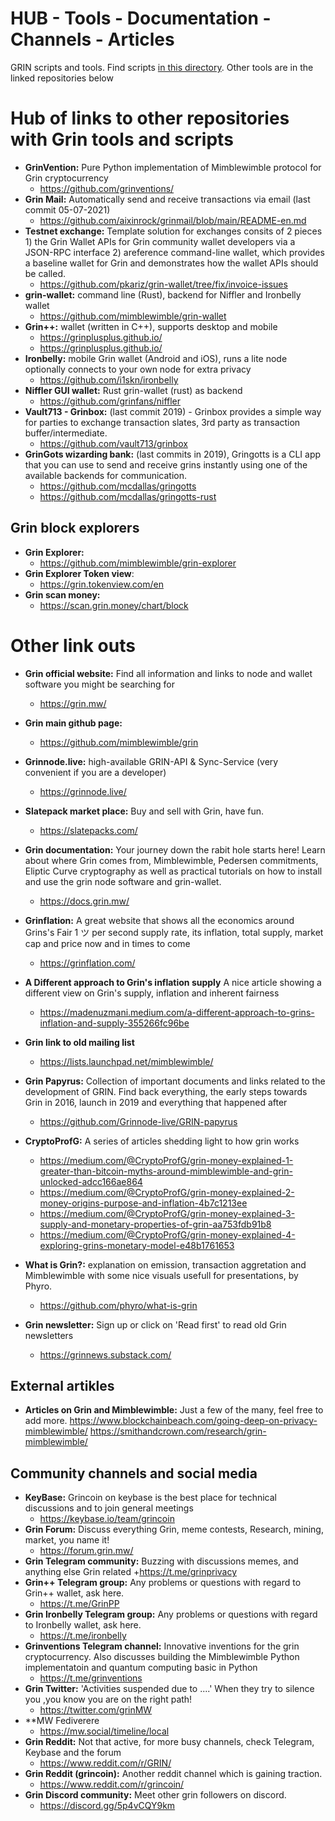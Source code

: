 # HUB - Tools - Documentation - Channels - Articles
GRIN scripts and tools. Find scripts [in this directory](https://github.com/grincc/tools/tree/main/scripts). Other tools are in the linked repositories below

# Hub of links to other repositories with Grin tools and scripts
* **GrinVention:** Pure Python implementation of Mimblewimble protocol for Grin cryptocurrency 
  + https://github.com/grinventions/
* **Grin Mail:** Automatically send and receive transactions via email (last commit 05-07-2021)
  + https://github.com/aixinrock/grinmail/blob/main/README-en.md
* **Testnet exchange:** Template solution for exchanges consits of 2 pieces 1) the Grin Wallet APIs for Grin community wallet developers via a JSON-RPC interface 2) areference command-line wallet, which provides a baseline wallet for Grin and demonstrates how the wallet APIs should be called.
  + https://github.com/pkariz/grin-wallet/tree/fix/invoice-issues
* **grin-wallet:** command line (Rust), backend for Niffler and Ironbelly wallet
  + https://github.com/mimblewimble/grin-wallet
* **Grin++:** wallet (written in C++), supports desktop and mobile
  + https://grinplusplus.github.io/
  + https://grinplusplus.github.io/
* **Ironbelly:** mobile Grin wallet (Android and iOS), runs a lite node optionally connects to your own node for extra privacy
  + https://github.com/i1skn/ironbelly
* **Niffler GUI wallet:** Rust grin-wallet (rust) as backend
  + https://github.com/grinfans/niffler
* **Vault713 - Grinbox:** (last commit 2019) - Grinbox provides a simple way for parties to exchange transaction slates, 3rd party as transaction buffer/intermediate.
  + https://github.com/vault713/grinbox
* **GrinGots wizarding bank:** (last commits in 2019), Gringotts is a CLI app that you can use to send and receive grins instantly using one of the available backends for communication.
  + https://github.com/mcdallas/gringotts
  + https://github.com/mcdallas/gringotts-rust

## Grin block explorers
* **Grin Explorer:**
  + https://github.com/mimblewimble/grin-explorer
* **Grin Explorer Token view**:
  + https://grin.tokenview.com/en
* **Grin scan money:**
  + https://scan.grin.money/chart/block

# Other link outs
* **Grin official website:** Find all information and links to node and wallet software you might be searching for
  + https://grin.mw/
* **Grin main github page:**
  + https://github.com/mimblewimble/grin
* **Grinnode.live:** high-available GRIN-API & Sync-Service (very convenient if you are a developer)
  + https://grinnode.live/
* **Slatepack market place:** Buy and sell with Grin, have fun.
  + https://slatepacks.com/
* **Grin documentation:** Your journey down the rabit hole starts here! Learn about where Grin comes from, Mimblewimble, Pedersen commitments, Eliptic Curve cryptography as well as practical tutorials on how to install and use the grin node software and grin-wallet.
  + https://docs.grin.mw/
* **Grinflation:** A great website that shows all the economics around Grins's Fair 1   ツ per second supply rate, its inflation, total supply, market cap and price now and in times to come
  +  https://grinflation.com/
* **A Different approach to Grin's inflation supply** A nice article showing a different view on Grin's supply, inflation and inherent fairness
  + https://madenuzmani.medium.com/a-different-approach-to-grins-inflation-and-supply-355266fc96be
* **Grin link to old mailing list**
  + https://lists.launchpad.net/mimblewimble/
* **Grin Papyrus:** Collection of important documents and links related to the development of GRIN. Find back everything, the early steps towards Grin in 2016, launch in 2019 and everything that happened after
  + https://github.com/Grinnode-live/GRIN-papyrus

* **CryptoProfG:** A series of articles shedding light to how grin works 
  + https://medium.com/@CryptoProfG/grin-money-explained-1-greater-than-bitcoin-myths-around-mimblewimble-and-grin-unlocked-adcc166ae864
  + https://medium.com/@CryptoProfG/grin-money-explained-2-money-origins-purpose-and-inflation-4b7c1213ee  
  + https://medium.com/@CryptoProfG/grin-money-explained-3-supply-and-monetary-properties-of-grin-aa753fdb91b8 
  + https://medium.com/@CryptoProfG/grin-money-explained-4-exploring-grins-monetary-model-e48b1761653 

* **What is Grin?:** explanation on emission, transaction aggretation and Mimblewimble with some nice visuals usefull for presentations, by Phyro.
  + https://github.com/phyro/what-is-grin
* **Grin newsletter:** Sign up or click on 'Read first' to read old Grin newsletters
  + https://grinnews.substack.com/

## External artikles 
* **Articles on Grin and Mimblewimble:** Just a few of the many, feel free to add more.
https://www.blockchainbeach.com/going-deep-on-privacy-mimblewimble/
https://smithandcrown.com/research/grin-mimblewimble/

## Community channels and social media
* **KeyBase:** Grincoin on keybase is the best place for technical discussions and to join general meetings
  + https://keybase.io/team/grincoin
* **Grin Forum:** Discuss everything Grin, meme contests, Research, mining, market, you name it!
  + https://forum.grin.mw/
* **Grin Telegram community:** Buzzing with discussions memes, and anything else Grin related
  +https://t.me/grinprivacy
* **Grin++ Telegram group:** Any problems or questions with regard to Grin++ wallet, ask here.
  + https://t.me/GrinPP
* **Grin Ironbelly Telegram group:** Any problems or questions with regard to Ironbelly wallet, ask here. 
  + https://t.me/ironbelly
* **Grinventions Telegram channel:** Innovative inventions for the grin cryptocurrency. Also discusses building the Mimblewimble Python implementatoin and quantum computing basic in Python
  + https://t.me/grinventions
* **Grin Twitter:** 'Activities suspended due to ....' When they try to silence you ,you know you are on the right path!
  + https://twitter.com/grinMW
* **MW Fediverere
  + https://mw.social/timeline/local
* **Grin Reddit:** Not that active, for more busy channels, check Telegram, Keybase and the forum
  + https://www.reddit.com/r/GRIN/
* **Grin Reddit (grincoin):** Another reddit channel which is gaining traction.
  + https://www.reddit.com/r/grincoin/
* **Grin Discord community:** Meet other grin followers on discord.
  + https://discord.gg/5p4vCQY9km

